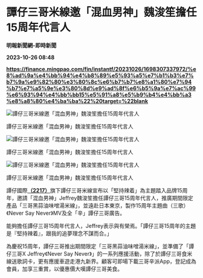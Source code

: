 # 譚仔三哥米線邀「混血男神」魏浚笙擔任15周年代言人
**明報新聞網-即時新聞**

**2023-10-26 08:48**

**https://finance.mingpao.com/fin/instantf/20231026/1698307337972/%e8%ad%9a%e4%bb%94%e4%b8%89%e5%93%a5%e7%b1%b3%e7%b7%9a%e9%82%80%e3%80%8c%e6%b7%b7%e8%a1%80%e7%94%b7%e7%a5%9e%e3%80%8d%e9%ad%8f%e6%b5%9a%e7%ac%99%e6%93%94%e4%bb%bb15%e5%91%a8%e5%b9%b4%e4%bb%a3%e8%a8%80%e4%ba%ba%22%20target=%22blank**

![譚仔三哥米線邀「混血男神」魏浚笙擔任15周年代言人](https://fs.mingpao.com/fin/20231026/s00010/2dca874809747bc76db14ae7919ada70.jpg)

譚仔三哥米線邀「混血男神」魏浚笙擔任15周年代言人

![譚仔三哥米線邀「混血男神」魏浚笙擔任15周年代言人](https://fs.mingpao.com/fin/20231026/s00010/2e05fdf3f2e73c410e992eafe99e2551.jpg)

譚仔三哥米線邀「混血男神」魏浚笙擔任15周年代言人

![譚仔三哥米線邀「混血男神」魏浚笙擔任15周年代言人](https://fs.mingpao.com/fin/20231026/s00010/2e03986bbd1381639b4abe241f63835e.jpg)

譚仔三哥米線邀「混血男神」魏浚笙擔任15周年代言人

譚仔國際[**（2217）**](https://finance.mingpao.com/fin/instantf/20231026/1698307337972/stock1.php?code=2217)旗下譚仔三哥米線宣布以「堅持辣着」為主題踏入品牌15周年，邀請「混血男神」Jeffrey魏浚笙擔任譚仔三哥15周年代言人，推廣期間限定產品「三哥黑蒜油味噌湯米線」，並遠赴日本東京，製作15周年主題曲（三歌）《Never Say Never》MV及全「辛」譚仔三哥廣告。

能夠擔任譚仔三哥15周年代言人，Jeffrey表示與有榮焉。「譚仔三哥15周年的主題是『堅持辣着』，跟我的追夢理念不謀而合。」

為慶祝15周年，譚仔三哥推出期間限定「三哥黑蒜油味噌湯米線」，並準備了「譚仔三哥X Jeffrey《Never Say Never》」的一系列應援活動，除了於譚仔三哥食米線送歌詞卡，更有應援車遊走港九新界。顧客可即場下載三哥辛派App，登記成為會員，加享三重賞，以優惠價大嘆譚仔三哥美食。